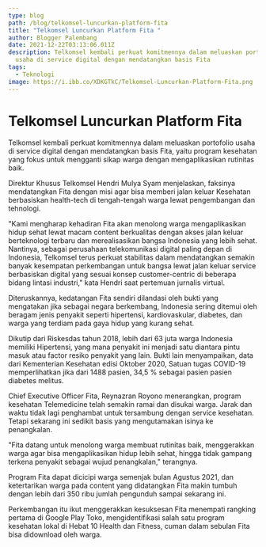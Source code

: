 ```yaml
---
type: blog
path: /blog/telkomsel-luncurkan-platform-fita
title: "Telkomsel Luncurkan Platform Fita "
author: Blogger Palembang
date: 2021-12-22T03:13:06.011Z
description: Telkomsel kembali perkuat komitmennya dalam meluaskan portofolio
  usaha di service digital dengan mendatangkan basis Fita
tags:
  - Teknologi
image: https://i.ibb.co/XDKGTkC/Telkomsel-Luncurkan-Platform-Fita.png
---
```

# Telkomsel Luncurkan Platform Fita

Telkomsel kembali perkuat komitmennya dalam meluaskan portofolio usaha di service digital dengan mendatangkan basis Fita, yaitu program kesehatan yang fokus untuk mengganti sikap warga dengan mengaplikasikan rutinitas baik.

Direktur Khusus Telkomsel Hendri Mulya Syam menjelaskan, faksinya mendatangkan Fita dengan misi agar bisa memberi jalan keluar Kesehatan berbasiskan health-tech di tengah-tengah warga lewat pengembangan dan tehnologi.

"Kami mengharap kehadiran Fita akan menolong warga mengaplikasikan hidup sehat lewat macam content berkualitas dengan akses jalan keluar berteknologi terbaru dan merealisasikan bangsa Indonesia yang lebih sehat. Nantinya, sebagai perusahaan telekomunikasi digital paling depan di Indonesia, Telkomsel terus perkuat stabilitas dalam mendatangkan semakin banyak kesempatan perkembangan untuk bangsa lewat jalan keluar service berbasiskan digital yang sesuai konsep customer-centric di beberapa bidang lintasi industri," kata Hendri saat pertemuan jurnalis virtual.

Diteruskannya, kedatangan Fita sendiri dilandasi oleh bukti yang mengatakan jika sebagai negara berkembang, Indonesia sering ditemui oleh beragam jenis penyakit seperti hipertensi, kardiovaskular, diabetes, dan warga yang terdiam pada gaya hidup yang kurang sehat.

Dikutip dari Riskesdas tahun 2018, lebih dari 63 juta warga Indonesia memiliki Hipertensi, yang mana penyakit ini menjadi satu diantara pintu masuk atau factor resiko penyakit yang lain. Bukti lain menyampaikan, data dari Kementerian Kesehatan edisi Oktober 2020, Satuan tugas COVID-19 memperlihatkan jika dari 1488 pasien, 34,5 % sebagai pasien pasien diabetes melitus.

Chief Executive Officer Fita, Reynazran Royono menerangkan, program kesehatan Telemedicine telah semakin ramai dan disukai warga. Jarak dan waktu tidak lagi penghambat untuk tersambung dengan service kesehatan. Tetapi sekarang ini sedikit basis yang mengutamakan isinya ke penangkalan.

"Fita datang untuk menolong warga membuat rutinitas baik, menggerakkan warga agar bisa mengaplikasikan hidup lebih sehat, hingga tidak gampang terkena penyakit sebagai wujud penangkalan," terangnya.

Program Fita dapat dicicipi warga semenjak bulan Agustus 2021, dan ketertarikan warga pada content yang didatangkan Fita makin tumbuh dengan lebih dari 350 ribu jumlah pengunduh sampai sekarang ini.

Perkembangan itu ikut menggerakkan kesuksesan Fita menempati rangking pertama di Google Play Toko, mengidentifikasi salah satu program kesehatan lokal di Hebat 10 Health dan Fitness, cuman dalam sebulan Fita bisa didownload oleh warga.